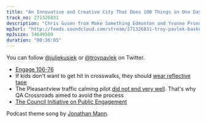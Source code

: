 ```yaml
---
title: "An Innovative and Creative City That Does 100 Things in One Day"
track_no: 271326831
description: "Chris Gusen from Make Something Edmonton and Yvonne Pronovost from CITYLab sit down to talk #100in1day and innovative city-building"
mp3url: "http://feeds.soundcloud.com/stream/271326831-troy-pavlek-basket-of-yegs-010-an-innovative-and-creative-city-that-does-100-things-in-one-day.mp3"
mp3size: 34649509
duration: "00:36:05"
---
```


You can follow [@juliekusiek](https://twitter.com/JulieKusiek) or 
[@troypavlek](https://twitter.com/troypavlek) on Twitter.

* [Engage 106-76](http://engage106-76.info/)
* If kids don't want to get hit in crosswalks, they should [wear reflective tape](https://tpavlek.me/blog/2016/09/18/whos-to-blame-for-pedestrian-collisions/)
* The Pleasantview traffic calming pilot [did not end very well](http://www.cbc.ca/news/canada/edmonton/problem-plagued-pleasantview-traffic-calming-project-scrapped-1.3433751). That's why QA Crossroads aimed to avoid the process
* [The Council Initiative on Public Engagement](https://www.edmonton.ca/city_government/initiatives_innovation/council-initiative-on-public-engagement.aspx)


Podcast theme song by [Jonathan Mann](http://jonathanmann.net).
